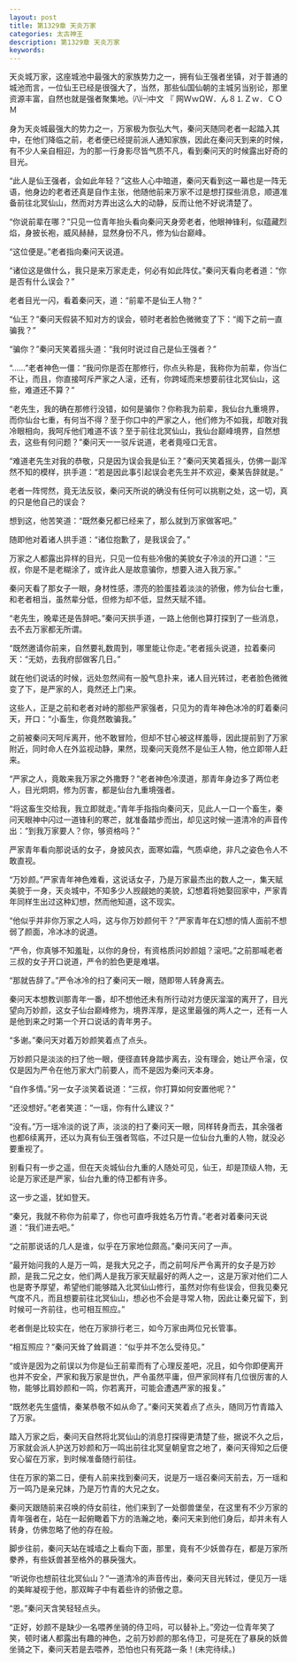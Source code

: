 ```yaml
---
layout: post
title: 第1329章 天炎万家
categories: 太古神王
description: 第1329章 天炎万家
keywords:
---
```


天炎城万家，这座城池中最强大的家族势力之一，拥有仙王强者坐镇，对于普通的城池而言，一位仙王已经是很强大了，当然，那些仙国仙朝的主城另当别论，那里资源丰富，自然也就是强者聚集地。㈧㈠中文  『 网ＷｗΩＷ．ん８⒈Ｚｗ．ＣＯＭ

身为天炎城最强大的势力之一，万家极为恢弘大气，秦问天随同老者一起踏入其中，在他们降临之前，老者便已经提前派人通知家族，因此在秦问天到来的时候，有不少人亲自相迎，为的那一行身影尽皆气质不凡，看到秦问天的时候露出好奇的目光。

“此人是仙王强者，会如此年轻？”这些人心中暗道，秦问天看到这一幕也是一阵无语，他身边的老者还真是自作主张，他随他前来万家不过是想打探些消息，顺道准备前往北冥仙山，然而对方弄出这么大的动静，反而让他不好说清楚了。

“你说前辈在哪？”只见一位青年抬头看向秦问天身旁老者，他眼神锋利，似蕴藏烈焰，身披长袍，威风赫赫，显然身份不凡，修为仙台巅峰。

“这位便是。”老者指向秦问天说道。

“诸位这是做什么，我只是来万家走走，何必有如此阵仗。”秦问天看向老者道：“你是否有什么误会？”

老者目光一闪，看着秦问天，道：“前辈不是仙王人物？”

“仙王？”秦问天假装不知对方的误会，顿时老者脸色微微变了下：“阁下之前一直骗我？”

“骗你？”秦问天笑着摇头道：“我何时说过自己是仙王强者？”

“……”老者神色一僵：“我问你是否在那修行，你点头称是，我称你为前辈，你当仁不让，而且，你直接呵斥严家之人滚，还有，你跨域而来想要前往北冥仙山，这些，难道还不算？”

“老先生，我的确在那修行没错，如何是骗你？你称我为前辈，我仙台九重境界，而你仙台七重，有何当不得？至于你口中的严家之人，他们修为不如我，却敢对我冷眼相向，我呵斥他们难道不该？至于前往北冥仙山，我仙台巅峰境界，自然想去，这些有何问题？”秦问天一一驳斥说道，老者竟哑口无言。

“难道老先生对我的恭敬，只是因为误会我是仙王？”秦问天笑着摇头，仿佛一副浑然不知的模样，拱手道：“若是因此事引起误会老先生并不欢迎，秦某告辞就是。”

老者一阵愕然，竟无法反驳，秦问天所说的确没有任何可以挑剔之处，这一切，真的只是他自己的误会？

想到这，他苦笑道：“既然秦兄都已经来了，那么就到万家做客吧。”

随即他对着诸人拱手道：“诸位抱歉了，是我误会了。”

万家之人都露出异样的目光，只见一位有些冷傲的美貌女子冷淡的开口道：“三叔，你是不是老糊涂了，或许此人是故意骗你，想要入进入我万家。”

秦问天看了那女子一眼，身材性感，漂亮的脸蛋挂着淡淡的骄傲，修为仙台七重，和老者相当，虽然辈分低，但修为却不低，显然天赋不错。

“老先生，晚辈还是告辞吧。”秦问天拱手道，一路上他倒也算打探到了一些消息，去不去万家都无所谓。

“既然邀请你前来，自然要礼数周到，哪里能让你走。”老者摇头说道，拉着秦问天：“无妨，去我府邸做客几日。”

就在他们说话的时候，远处忽然间有一股气息扑来，诸人目光转过，老者脸色微微变了下，是严家的人，竟然还上门来。

这些人，正是之前和老者对峙的那些严家强者，只见为的青年神色冰冷的盯着秦问天，开口：“小畜生，你竟然敢骗我。”

之前被秦问天呵斥离开，他不敢冒险，但却不甘心被这样羞辱，因此提前到了万家附近，同时命人在外监视动静，果然，现秦问天竟然不是仙王人物，他立即带人赶来。

“严家之人，竟敢来我万家之外撒野？”老者神色冷漠道，那青年身边多了两位老人，目光炯炯，修为厉害，都是仙台九重境强者。

“将这畜生交给我，我立即就走。”青年手指指向秦问天，见此人一口一个畜生，秦问天眼神中闪过一道锋利的寒芒，就准备踏步而出，却见这时候一道清冷的声音传出：“到我万家要人？你，够资格吗？”

严家青年看向那说话的女子，身披风衣，面寒如霜，气质卓绝，非凡之姿色令人不敢直视。

“万妙颜。”严家青年神色难看，这说话女子，乃是万家最杰出的数人之一，集天赋美貌于一身，天炎城中，不知多少人觊觎她的美貌，幻想着将她娶回家中，严家青年同样生出过这种幻想，然而他知道，这不现实。

“他似乎并非你万家之人吗，这与你万妙颜何干？”严家青年在幻想的情人面前不想弱了颜面，冷冰冰的说道。

“严令，你真够不知羞耻，以你的身份，有资格质问妙颜姐？滚吧。”之前那喊老者三叔的女子开口说道，严令的脸色更是难堪。

“那就告辞了。”严令冰冷的扫了秦问天一眼，随即带人转身离去。

秦问天本想教训那青年一番，却不想他还未有所行动对方便灰溜溜的离开了，目光望向万妙颜，这女子仙台巅峰修为，境界浑厚，是这里最强的两人之一，还有一人是他到来之时第一个开口说话的青年男子。

“多谢。”秦问天对着万妙颜笑着点了点头。

万妙颜只是淡淡的扫了他一眼，便径直转身踏步离去，没有理会，她让严令滚，仅仅是因为严令在他万家大门前要人，而不是因为秦问天本身。

“自作多情。”另一女子淡笑着说道：“三叔，你打算如何安置他呢？”

“还没想好。”老者笑道：“一瑶，你有什么建议？”

“没有。”万一瑶冷淡的说了声，淡淡的扫了秦问天一眼，同样转身而去，其余强者也都6续离开，还以为真有仙王强者驾临，不过只是一位仙台九重的人物，就没必要重视了。

别看只有一步之遥，但在天炎城仙台九重的人随处可见，仙王，却是顶级人物，无论是万家还是严家，仙台九重的侍卫都有许多。

这一步之遥，犹如登天。

“秦兄，我就不称你为前辈了，你也可直呼我姓名万竹青。”老者对着秦问天说道：“我们进去吧。”

“之前那说话的几人是谁，似乎在万家地位颇高。”秦问天问了一声。

“最开始问我的人是万一鸣，是我大兄之子，而之前呵斥严令离开的女子是万妙颜，是我二兄之女，他们两人是我万家天赋最好的两人之一，这是万家对他们二人也是寄予厚望，希望他们能够踏入北冥仙山修行，虽然对你有些误会，但我见秦兄气度不凡，而且想要前往北冥仙山，想必也不会是寻常人物，因此让秦兄留下，到时候可一齐前往，也可相互照应。”

老者倒是比较实在，他在万家排行老三，如今万家由两位兄长管事。

“相互照应？”秦问天耸了耸肩道：“似乎并不怎么受待见。”

“或许是因为之前误以为你是仙王前辈而有了心理反差吧，况且，如今你即便离开也并不安全，严家和我万家是世仇，严令虽然平庸，但严家同样有几位很厉害的人物，能够比肩妙颜和一鸣，你若离开，可能会遭遇严家的报复。”

“既然老先生盛情，秦某恭敬不如从命了。”秦问天笑着点了点头，随同万竹青踏入了万家。

踏入万家之后，秦问天自然将北冥仙山的消息打探得更清楚了些，据说不久之后，万家就会派人护送万妙颜和万一鸣出前往北冥皇朝皇宫之地了，秦问天得知之后便安心留在万家，到时候准备随行前往。

住在万家的第二日，便有人前来找到秦问天，说是万一瑶召秦问天前去，万一瑶和万一鸣乃是亲兄妹，乃是万竹青的大兄之女。

秦问天跟随前来召唤的侍女前往，他们来到了一处御兽堡垒，在这里有不少万家的青年强者在，站在一起俯瞰着下方的浩瀚之地，秦问天来到他们身后，却并未有人转身，仿佛忽略了他的存在般。

脚步往前，秦问天站在城墙之上看向下面，那里，竟有不少妖兽存在，都是万家所豢养，有些妖兽甚至格外的暴戾强大。

“听说你也想前往北冥仙山？”一道清冷的声音传出，秦问天目光转过，便见万一瑶的美眸凝视于他，那双眸子中有着些许的骄傲之意。

“恩。”秦问天含笑轻轻点头。

“正好，妙颜不是缺少一名喂养坐骑的侍卫吗，可以替补上。”旁边一位青年笑了笑，顿时诸人都露出有趣的神色，之前万妙颜的那名侍卫，可是死在了暴戾的妖兽坐骑之下，秦问天若是去喂养，恐怕也只有死路一条！(未完待续。)
